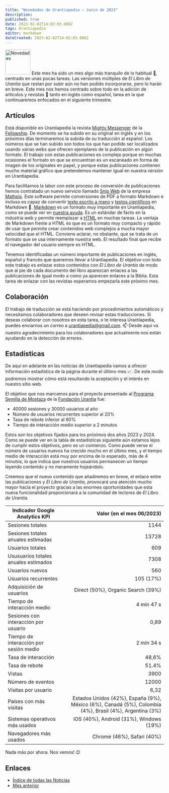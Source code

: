 ```yaml
---
title: "Novedades de Urantiapedia — Junio de 2023"
description: 
published: true
date: 2023-02-02T14:02:03.086Z
tags: Urantiapedia
editor: markdown
dateCreated: 2023-02-02T14:02:03.086Z
---
```


<img src="/_assets/svg/icon-news.svg" alt="Novedades" style="width: 80px;"> Este mes ha sido un mes algo más tranquilo de lo habitual :sunrise:, centrado en unas pocas tareas. Las versiones múltiples de _El Libro de Urantia_ que restan por subir aún no han podido incorporarse, pero lo harán en breve. Este mes nos hemos centrado sobre todo en la adición de artículos y revistas :page_with_curl: tanto en inglés como español, tarea en la que continuaremos enfocados en el siguiente trimestre.

## Artículos

Está disponible en Urantiapedia la revista [Mighty Messenger](/en/index/articles_mighty_messenger) de la [Fellowship](https://urantiabook.org/). De momento se ha subido en su original en inglés y en los próximos días terminaremos la subida de su traducción al español. Los números que se han subido son todos los que han podido ser localizados usando varias webs que ofrecen ejemplares de la publicación en algún formato. El trabajo con estas publicaciones es complejo porque en muchas ocasiones el formato en que se encuentran es un escaneado en forma de imagen de los originales en papel, y porque estas publicaciones contienen mucho material gráfico que pretendemos mantener igual en nuestra versión en Urantiapedia.

Para facilitarnos la labor con este proceso de conversión de publicaciones hemos contratado un nuevo servicio llamado [Snip Web](https://snip.mathpix.com/) de la empresa [Mathpix](https://mathpix.com/). Este software permite conversiones de PDF a formato Markdown e incluso es capaz de convertir [texto escrito a mano](https://mathpix.com/handwriting-recognition) y [textos científicos](https://mathpix.com/docs/mathpix-markdown/overview) en Markdown :muscle:. [Markdown](https://commonmark.org/) es un formato muy importante en Urantiapedia, como se puede ver en [nuestra ayuda](/es/help/web_markdown_editor). Es un estándar de facto en la industria web y permite reemplazar a [HTML](https://es.wikipedia.org/wiki/HTML) en muchas tareas. La ventaja de Markdown frente a HTML es que es un formato muy compacto y rápido de usar que permite crear contenidos web complejos a mucha mayor velocidad que el HTML. Conviene aclarar, no obstante, que se trata de un formato que se usa internamente nuestra web. El resultado final que recibe el navegador del usuario siempre es HTML.

Tenemos identificadas un número importante de publicaciones en inglés, español y francés que queremos llevar a Urantiapedia. El objetivo con todo este trabajo es enlazar estos contenidos con _El Libro de Urantia_ de modo que al pie de cada documento del libro aparezcan enlaces a las publicaciones de igual modo a como ya aparecen enlaces a la Biblia. Esta tarea de enlazar con las revistas esperamos empezarla este próximo mes.

## Colaboración

El trabajo de traducción se está haciendo por procedimientos automáticos y necesitamos colaboradores que deseen revisar estas traducciones. Si deseas colaborar con nosotros en esta tarea, o te interesa Urantiapedia, puedes enviarnos un correo a urantiapedia@gmail.com. :mailbox: Desde aquí va nuestro agradecimiento para los colaboradores que actualmente nos están ayudando en la detección de errores.

## Estadísticas

De aquí en adelante en las noticias de Urantiapedia vamos a ofrecer información estadística de la página durante el último mes :chart_with_upwards_trend:. De este modo podremos mostrar cómo está resultando la aceptación y el interés en nuestro sitio web.

El objetivo que nos marcamos para el proyecto presentado al [Programa Semilla de Mostaza](https://www.urantia.org/news/2023-03/mustard-seed-grants-program) de la [Fundación Urantia](https://www.urantia.org/) fue:
- 40000 sesiones y 30000 usuarios al año
- Número de usuarios recurrentes superior al 20%
- Tasa de rebote inferior al 60%
- Tiempo de interacción medio superior a 2 minutos

Estos son los objetivos fijados para los próximos dos años 2023 y 2024. Como se puede ver en la tabla de estadísticas siguiente aún estamos lejos de cumplir estos objetivos, pero es un comienzo. Como puede verse el número de usuarios nuevos ha crecido mucho en el último mes, y el tiempo medio de interacción está muy por encima de lo esperado, más de 4 minutos, lo que indica que nuestros usuarios permanecen un tiempo leyendo contenido y no meramente hojeándolo.

Creemos que el nuevo contenido que añadiremos en breve, el enlace entre las publicaciones y _El Libro de Urantia_, provocará una atención mucho mayor hacia el proyecto gracias a las enormes oportunidades que esta nueva funcionalidad proporcionará a la comunidad de lectores de _El Libro de Urantia_.

Indicador Google Analytics KPI | Valor (en el mes 06/2023)
--- | ---:
Sesiones totales | 1144
Sesiones totales anuales estimadas | 13728
Usuarios totales | 609
Ususuarios totales anuales estimados | 7308
Usuarios nuevos | 560
Usuarios recurrentes | 105 (17%)
Adquisición de usuarios | Direct (50%), Organic Search (39%)
Tiempo de interacción medio | 4 min 47 s
Sesiones con interacción por usuario | 0,89
Tiempo de interacción por sesión medio | 2 min 34 s
Tasa de interacción | 48,6%
Tasa de rebote | 51.4%
Vistas | 3900
Número de eventos | 12000
Visitas por usuario | 6,32
Países con más visitas | Estados Unidos (42%), España (9%), México (6%), Canadá (5%), Colombia (4%), Brasil (4%), Argentina (3%)
Sistemas operativos más usados | iOS (40%), Android (31%), Windows (19%)
Navegadores más usados | Chrome (46%), Safari (40%)

Nada más por ahora. Nos vemos! :wink:

## Enlaces

- [Índice de todas las Noticias](/es/news)
- [Mes anterior](/es/news/2023/05)